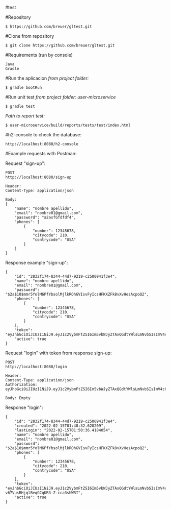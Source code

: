#test

#Repository

```
$ https://github.com/breuer/gltest.git
```

#Clone from repository


```
$ git clone https://github.com/breuer/gltest.git
```

#Requirements (run by console)

```
Java
Gradle
```

#Run the aplicacion
_from project folder:_

```
$ gradle bootRun
```

#Run unit test
_from project folder: user-microservice_

```
$ gradle test
```
_Path to report test:_


```
$ user-microservice/build/reports/tests/test/index.html
```

#h2-console to check the database:

```
http://localhost:8080/h2-console
```


#Example requests with Postman:

Request "sign-up":

```
POST 
http://localhost:8080/sign-up

Header:
Content-Type: application/json

Body:
{
	"name": "nombre apellido",
	"email": "nombre01@gmail.com",
	"password": "a2asfGfdfdf4",
	"phones": [
		{
			"number": 12345678,
			"citycode": 210,
			"contrycode": "USA"
		}
	]
}
```


Response example "sign-up":

```
{
    "id": "2832f174-8344-44d7-9219-c2500941f3e4",
    "name": "nombre apellido",
    "email": "nombre01@gmail.com",
    "password": "$2a$10$mmr5YolM6PfYbsolMjlkROhGVIsvFyIcsHFKXZFk8vXvHesAcpoQ2",
    "phones": [
        {
            "number": 12345678,
            "citycode": 210,
            "contrycode": "USA"
        }
    ],
    "token": "eyJhbGciOiJIUzI1NiJ9.eyJ1c2VybmFtZSI6Im5vbWJyZTAxQGdtYWlsLmNvbSIsImV4cCI6MTY0NDkwMTQxMn0.21JOZvsLxo1be1ZWsZ3HbBEh3CwQbG5VXcN4RXXwZzM",
    "active": true
}
```


Request "login" with token from response sign-up:

```
POST
http://localhost:8080/login

Header:
Content-Type: application/json
Authorization: eyJhbGciOiJIUzI1NiJ9.eyJ1c2VybmFtZSI6Im5vbWJyZTAxQGdtYWlsLmNvbSIsImV4cCI6MTY0NDkwMTQxMn0.21JOZvsLxo1be1ZWsZ3HbBEh3CwQbG5VXcN4RXXwZzM

Body: Empty
```

Response "login":

```
{
    "id": "2832f174-8344-44d7-9219-c2500941f3e4",
    "created": "2022-02-15T01:48:32.628209",
    "lastLogin": "2022-02-15T01:50:36.4184054",
    "name": "nombre apellido",
    "email": "nombre01@gmail.com",
    "password": "$2a$10$mmr5YolM6PfYbsolMjlkROhGVIsvFyIcsHFKXZFk8vXvHesAcpoQ2",
    "phones": [
        {
            "number": 12345678,
            "citycode": 210,
            "contrycode": "USA"
        }
    ],
    "token": "eyJhbGciOiJIUzI1NiJ9.eyJ1c2VybmFtZSI6Im5vbWJyZTAxQGdtYWlsLmNvbSIsImV4cCI6MTY0NDkwMTUzNn0.Ko4BvixSEU-v67VusRHjqlBeqGCqKR3-Z-cca3shWRI",
    "active": true
}
```
